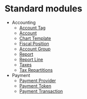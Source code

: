 # Standard modules

  * Accounting
    * [Account Tag](standard_modules/account/account_account_tag.html)
    * [Account](standard_modules/account/account_account.html)
    * [Chart Template](standard_modules/account/account_chart_template.html)
    * [Fiscal Position](standard_modules/account/account_fiscal_position.html)
    * [Account Group](standard_modules/account/account_group.html)
    * [Report](standard_modules/account/account_report.html)
    * [Report Line](standard_modules/account/account_report_line.html)
    * [Taxes](standard_modules/account/account_tax.html)
    * [Tax Repartitions](standard_modules/account/account_tax_repartition.html)
  * Payment
    * [Payment Provider](standard_modules/payment/payment_provider.html)
    * [Payment Token](standard_modules/payment/payment_token.html)
    * [Payment Transaction](standard_modules/payment/payment_transaction.html)

